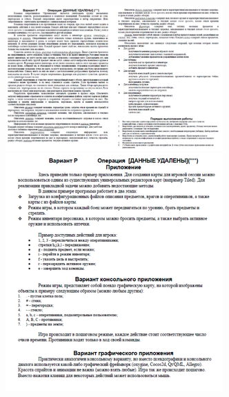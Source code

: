 ![Alt-текст](https://github.com/Infernalum/OOP_S01.EP02_S02.EP01/blob/master/Operation%20~Data%20Deleted~/requests/1.png)
![Alt-текст](https://github.com/Infernalum/OOP_S01.EP02_S02.EP01/blob/master/Operation%20~Data%20Deleted~/requests/2.png)